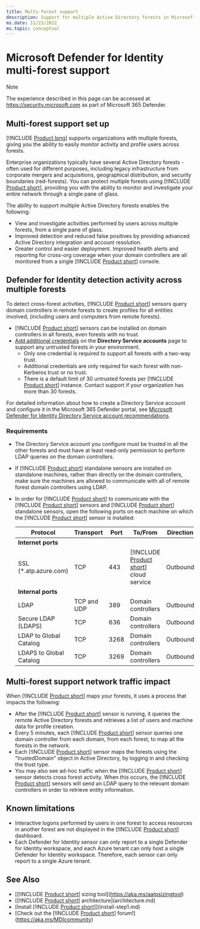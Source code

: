 ```yaml
---
title: Multi-forest support
description: Support for multiple Active Directory forests in Microsoft Defender for Identity.
ms.date: 11/23/2022
ms.topic: conceptual
---
```


# Microsoft Defender for Identity multi-forest support

> [!NOTE]
> The experience described in this page can be accessed at <https://security.microsoft.com> as part of Microsoft 365 Defender.

## Multi-forest support set up

[!INCLUDE [Product long](includes/product-long.md)] supports organizations with multiple forests, giving you the ability to easily monitor activity and profile users across forests.

Enterprise organizations typically have several Active Directory forests - often used for different purposes, including legacy infrastructure from corporate mergers and acquisitions, geographical distribution, and security boundaries (red-forests). You can protect multiple forests using [!INCLUDE [Product short](includes/product-short.md)], providing you with the ability to monitor and investigate your entire network through a single pane of glass.

The ability to support multiple Active Directory forests enables the following:

- View and investigate activities performed by users across multiple forests, from a single pane of glass.
- Improved detection and reduced false positives by providing advanced Active Directory integration and account resolution.
- Greater control and easier deployment. Improved health alerts and reporting for cross-org coverage when your domain controllers are all monitored from a single [!INCLUDE [Product short](includes/product-short.md)] console.

## Defender for Identity detection activity across multiple forests

To detect cross-forest activities, [!INCLUDE [Product short](includes/product-short.md)] sensors query domain controllers in remote forests to create profiles for all entities involved, (including users and computers from remote forests).

- [!INCLUDE [Product short](includes/product-short.md)] sensors can be installed on domain controllers in all forests, even forests with no trust.
- [Add additional credentials](directory-service-accounts.md#configure-directory-service-account-in-microsoft-365-defender) on the **Directory Service accounts** page to support any untrusted forests in your environment.
  - Only one credential is required to support all forests with a two-way trust.
  - Additional credentials are only required for each forest with non-Kerberos trust or no trust.
  - There is a default limit of 30 untrusted forests per [!INCLUDE [Product short](includes/product-short.md)] instance. Contact support if your organization has more than 30 forests.

For detailed information about how to create a Directory Service account and configure it in the Microsoft 365 Defender portal, see [Microsoft Defender for Identity Directory Service account recommendations](directory-service-accounts.md).

### Requirements

- The Directory Service account you configure must be trusted in all the other forests and must have at least read-only permission to perform LDAP queries on the domain controllers.
- If [!INCLUDE [Product short](includes/product-short.md)] standalone sensors are installed on standalone machines, rather than directly on the domain controllers, make sure the machines are allowed to communicate with all of remote forest domain controllers using LDAP.

- In order for [!INCLUDE [Product short](includes/product-short.md)] to communicate with the [!INCLUDE [Product short](includes/product-short.md)] sensors and [!INCLUDE [Product short](includes/product-short.md)] standalone sensors, open the following ports on each machine on which the [!INCLUDE [Product short](includes/product-short.md)] sensor is installed:

  |Protocol|Transport|Port|To/From|Direction|
  |----|----|----|----|----|
  |**Internet ports**||||
  |SSL (*.atp.azure.com)|TCP|443|[!INCLUDE [Product short](includes/product-short.md)] cloud service|Outbound|
  |**Internal ports**||||
  |LDAP|TCP and UDP|389|Domain controllers|Outbound|
  |Secure LDAP (LDAPS)|TCP|636|Domain controllers|Outbound|
  |LDAP to Global Catalog|TCP|3268|Domain controllers|Outbound|
  |LDAPS to Global Catalog|TCP|3269|Domain controllers|Outbound|

## Multi-forest support network traffic impact

When [!INCLUDE [Product short](includes/product-short.md)] maps your forests, it uses a process that impacts the following:

- After the [!INCLUDE [Product short](includes/product-short.md)] sensor is running, it queries the remote Active Directory forests and retrieves a list of users and machine data for profile creation.
- Every 5 minutes, each [!INCLUDE [Product short](includes/product-short.md)] sensor queries one domain controller from each domain, from each forest, to map all the forests in the network.
- Each [!INCLUDE [Product short](includes/product-short.md)] sensor maps the forests using the "trustedDomain" object in Active Directory, by logging in and checking the trust type.
- You may also see ad-hoc traffic when the [!INCLUDE [Product short](includes/product-short.md)] sensor detects cross forest activity. When this occurs, the [!INCLUDE [Product short](includes/product-short.md)] sensors will send an LDAP query to the relevant domain controllers in order to retrieve entity information.

## Known limitations

- Interactive logons performed by users in one forest to access resources in another forest are not displayed in the [!INCLUDE [Product short](includes/product-short.md)] dashboard.
- Each Defender for Identity sensor can only report to a single Defender for Identity workspace, and each Azure tenant can only host a single Defender for Identity workspace. Therefore, each sensor can only report to a single Azure tenant.

## See Also

- [[!INCLUDE [Product short](includes/product-short.md)] sizing tool](<https://aka.ms/aatpsizingtool>)
- [[!INCLUDE [Product short](includes/product-short.md)] architecture](architecture.md)
- [Install [!INCLUDE [Product short](includes/product-short.md)]](install-step1.md)
- [Check out the [!INCLUDE [Product short](includes/product-short.md)] forum!](<https://aka.ms/MDIcommunity>)
